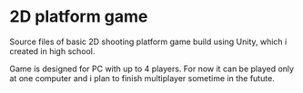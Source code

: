 # 2D platform game
Source files of basic 2D shooting platform game build using Unity, which i created in high school. 

Game is designed for PC with up to 4 players. For now it can be played only at one computer and i plan to finish multiplayer sometime in the futute.
